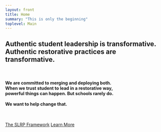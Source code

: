 ```yaml
---
layout: front
title: Home
summary: "This is only the beginning"
toplevel: Main
---
```


<h2><strong>Authentic student leadership is transformative.<br/>
Authentic restorative practices are transformative.</strong></h2><br/>

<h4>We are committed to merging and deploying both.<br/>
When we trust student to lead in a restorative way,<br/>
powerful things can happen. But schools rarely do.<br/><br/>
<strong>We want to help change that.</strong></h4><br/>

<a href="/framework" class="btn-get-started scrollto">The SLRP Framework</a> 
<a href="/resources" class="btn-get-started scrollto">Learn More</a>               
